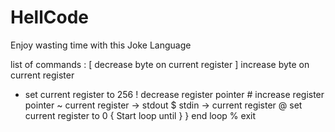 # HellCode
Enjoy wasting time with this Joke Language

list of commands : 
[ decrease byte on current register
] increase byte on current register 
* set current register to 256
! decrease register pointer 
\# increase register pointer
~ current register -> stdout
$ stdin -> current register
@ set current register to 0 
{ Start loop until }
} end loop 
% exit 
